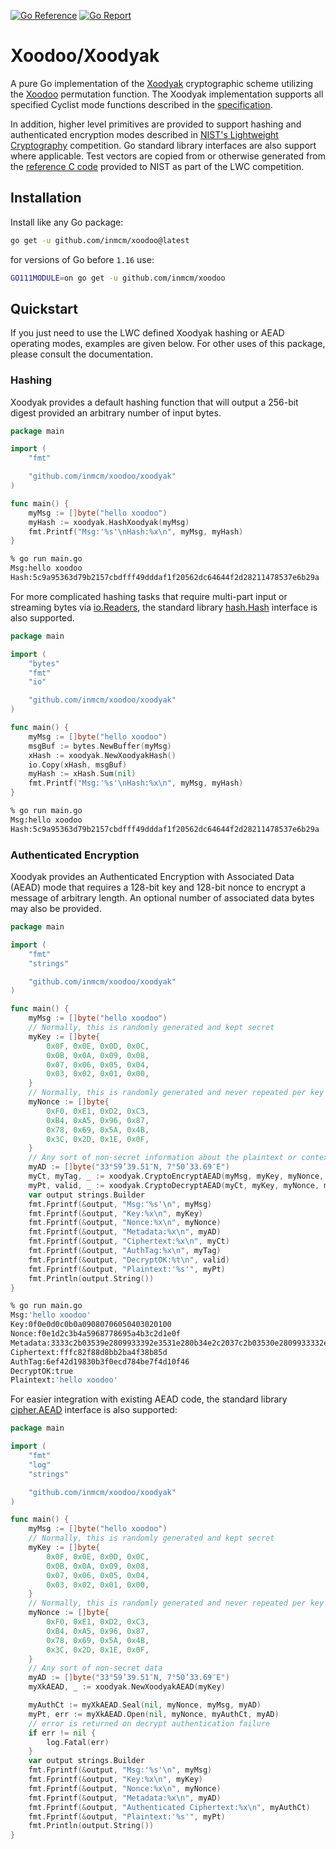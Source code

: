 [![Go Reference](https://pkg.go.dev/badge/github.com/inmcm/xoodoo.svg)](https://pkg.go.dev/github.com/inmcm/xoodoo)
[![Go Report](https://goreportcard.com/badge/github.com/inmcm/xoodoo)](https://goreportcard.com/badge/github.com/inmcm/xoodoo)

# Xoodoo/Xoodyak
A pure Go implementation of the [Xoodyak](https://keccak.team/xoodyak.html) cryptographic scheme utilizing the [Xoodoo](https://keccak.team/xoodoo.html) permutation function. The Xoodyak implementation supports all specified Cyclist mode functions described in the [specification](https://csrc.nist.gov/CSRC/media/Projects/lightweight-cryptography/documents/finalist-round/updated-spec-doc/xoodyak-spec-final.pdf). 

In addition, higher level primitives are provided to support hashing and authenticated encryption modes described in [NIST's Lightweight Cryptography](https://csrc.nist.gov/Projects/lightweight-cryptography/finalists) competition. Go standard library interfaces are also support where applicable. Test vectors are copied from or otherwise generated from the [reference C code](https://csrc.nist.gov/CSRC/media/Projects/lightweight-cryptography/documents/finalist-round/updated-submissions/xoodyak.zip) provided to NIST as part of the
LWC competition.


## Installation
Install like any Go package:
```bash
go get -u github.com/inmcm/xoodoo@latest
```
for versions of Go before `1.16` use:
```bash
GO111MODULE=on go get -u github.com/inmcm/xoodoo
```

## Quickstart
If you just need to use the LWC defined Xoodyak hashing or AEAD operating modes, examples are given below. For other uses of this package, please consult the documentation.

### Hashing
Xoodyak provides a default hashing function that will output a 256-bit digest provided an arbitrary number of input bytes.
```go
package main

import (
	"fmt"

	"github.com/inmcm/xoodoo/xoodyak"
)

func main() {
	myMsg := []byte("hello xoodoo")
	myHash := xoodyak.HashXoodyak(myMsg)
	fmt.Printf("Msg:'%s'\nHash:%x\n", myMsg, myHash)
}
```
```sh
% go run main.go
Msg:hello xoodoo
Hash:5c9a95363d79b2157cbdfff49dddaf1f20562dc64644f2d28211478537e6b29a
```
For more complicated hashing tasks that require multi-part input or streaming bytes via [io.Readers](https://pkg.go.dev/io#Reader), the standard library [hash.Hash](https://pkg.go.dev/hash#Hash) interface is also supported.
```go
package main

import (
	"bytes"
	"fmt"
	"io"

	"github.com/inmcm/xoodoo/xoodyak"
)

func main() {
	myMsg := []byte("hello xoodoo")
	msgBuf := bytes.NewBuffer(myMsg)
	xHash := xoodyak.NewXoodyakHash()
	io.Copy(xHash, msgBuf)
	myHash := xHash.Sum(nil)
	fmt.Printf("Msg:'%s'\nHash:%x\n", myMsg, myHash)
}
```
```sh
% go run main.go   
Msg:hello xoodoo
Hash:5c9a95363d79b2157cbdfff49dddaf1f20562dc64644f2d28211478537e6b29a
```
### Authenticated Encryption
Xoodyak provides an Authenticated Encryption with Associated Data (AEAD) mode that requires a 128-bit key and 128-bit nonce to encrypt a message of arbitrary length. An optional number of associated data bytes may also be provided.
```go
package main

import (
	"fmt"
	"strings"

	"github.com/inmcm/xoodoo/xoodyak"
)

func main() {
	myMsg := []byte("hello xoodoo")
	// Normally, this is randomly generated and kept secret
	myKey := []byte{
		0x0F, 0x0E, 0x0D, 0x0C,
		0x0B, 0x0A, 0x09, 0x08,
		0x07, 0x06, 0x05, 0x04,
		0x03, 0x02, 0x01, 0x00,
	}
	// Normally, this is randomly generated and never repeated per key
	myNonce := []byte{
		0xF0, 0xE1, 0xD2, 0xC3,
		0xB4, 0xA5, 0x96, 0x87,
		0x78, 0x69, 0x5A, 0x4B,
		0x3C, 0x2D, 0x1E, 0x0F,
	}
	// Any sort of non-secret information about the plaintext or context of encryption
	myAD := []byte("33°59’39.51″N, 7°50’33.69″E")
	myCt, myTag, _ := xoodyak.CryptoEncryptAEAD(myMsg, myKey, myNonce, myAD)
	myPt, valid, _ := xoodyak.CryptoDecryptAEAD(myCt, myKey, myNonce, myAD, myTag)
	var output strings.Builder
	fmt.Fprintf(&output, "Msg:'%s'\n", myMsg)
	fmt.Fprintf(&output, "Key:%x\n", myKey)
	fmt.Fprintf(&output, "Nonce:%x\n", myNonce)
	fmt.Fprintf(&output, "Metadata:%x\n", myAD)
	fmt.Fprintf(&output, "Ciphertext:%x\n", myCt)
	fmt.Fprintf(&output, "AuthTag:%x\n", myTag)
	fmt.Fprintf(&output, "DecryptOK:%t\n", valid)
	fmt.Fprintf(&output, "Plaintext:'%s'", myPt)
	fmt.Println(output.String())
}
```
```sh
% go run main.go
Msg:'hello xoodoo'
Key:0f0e0d0c0b0a09080706050403020100
Nonce:f0e1d2c3b4a5968778695a4b3c2d1e0f
Metadata:3333c2b03539e2809933392e3531e280b34e2c2037c2b03530e2809933332e3639e280b345
Ciphertext:fffc82f88d8bb2ba4f38b85d
AuthTag:6ef42d19830b3f0ecd784be7f4d10f46
DecryptOK:true
Plaintext:'hello xoodoo'
```
For easier integration with existing AEAD code, the standard library [cipher.AEAD](https://pkg.go.dev/crypto/cipher#AEAD) interface is also supported:
```go
package main

import (
	"fmt"
	"log"
	"strings"

	"github.com/inmcm/xoodoo/xoodyak"
)

func main() {
	myMsg := []byte("hello xoodoo")
	// Normally, this is randomly generated and kept secret
	myKey := []byte{
		0x0F, 0x0E, 0x0D, 0x0C,
		0x0B, 0x0A, 0x09, 0x08,
		0x07, 0x06, 0x05, 0x04,
		0x03, 0x02, 0x01, 0x00,
	}
	// Normally, this is randomly generated and never repeated per key
	myNonce := []byte{
		0xF0, 0xE1, 0xD2, 0xC3,
		0xB4, 0xA5, 0x96, 0x87,
		0x78, 0x69, 0x5A, 0x4B,
		0x3C, 0x2D, 0x1E, 0x0F,
	}
	// Any sort of non-secret data
	myAD := []byte("33°59’39.51″N, 7°50’33.69″E")
	myXkAEAD, _ := xoodyak.NewXoodyakAEAD(myKey)

	myAuthCt := myXkAEAD.Seal(nil, myNonce, myMsg, myAD)
	myPt, err := myXkAEAD.Open(nil, myNonce, myAuthCt, myAD)
	// error is returned on decrypt authentication failure
	if err != nil {
		log.Fatal(err)
	}
	var output strings.Builder
	fmt.Fprintf(&output, "Msg:'%s'\n", myMsg)
	fmt.Fprintf(&output, "Key:%x\n", myKey)
	fmt.Fprintf(&output, "Nonce:%x\n", myNonce)
	fmt.Fprintf(&output, "Metadata:%x\n", myAD)
	fmt.Fprintf(&output, "Authenticated Ciphertext:%x\n", myAuthCt)
	fmt.Fprintf(&output, "Plaintext:'%s'", myPt)
	fmt.Println(output.String())
}
```
